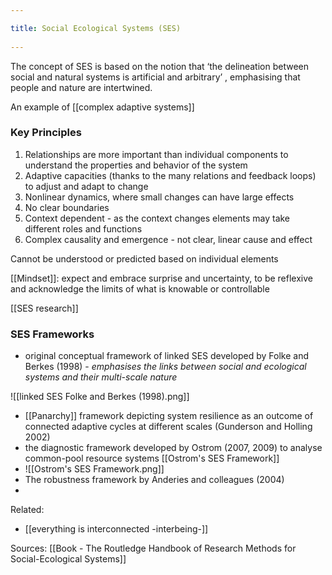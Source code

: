 ```yaml
---
title: Social Ecological Systems (SES) 
---
```

The concept of SES is based on the notion that ‘the delineation between social and natural systems is artificial and arbitrary’ , emphasising that people and nature are intertwined.

An example of [[complex adaptive systems]]

### Key Principles
1. Relationships are more important than individual components to understand the properties and behavior of the system
2. Adaptive capacities (thanks to the many relations and feedback loops) to adjust and adapt to change
3. Nonlinear dynamics, where small changes can have large effects
4. No clear boundaries
5. Context dependent - as the context changes elements may take different roles and functions
6. Complex causality and emergence - not clear, linear cause and effect

Cannot be understood or predicted based on individual elements

[[Mindset]]: expect and embrace surprise and uncertainty, to be reflexive and acknowledge the limits of what is knowable or controllable

[[SES research]]

### SES Frameworks
- original conceptual framework of linked SES developed by Folke and Berkes (1998) - *emphasises the links between social and ecological systems and their multi-scale nature*

![[linked SES Folke and Berkes (1998).png]]
- [[Panarchy]] framework depicting system resilience as an outcome of connected adaptive cycles at different scales (Gunderson and Holling 2002)
- the diagnostic framework developed by Ostrom (2007, 2009) to analyse common-pool resource systems [[Ostrom's SES Framework]]
- ![[Ostrom's SES Framework.png]]
- The robustness framework by Anderies and colleagues (2004)
- 

Related:
- [[everything is interconnected -interbeing-]]

Sources:
[[Book - The Routledge Handbook of Research Methods for Social-Ecological Systems]]
